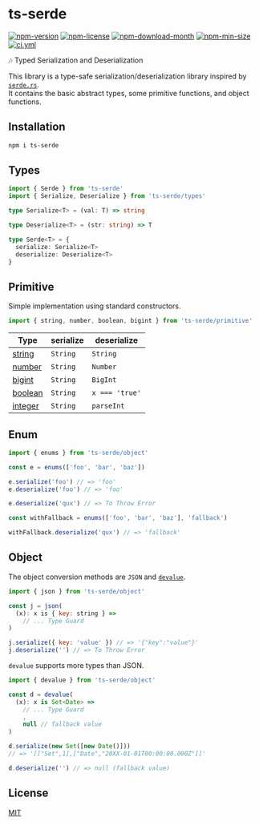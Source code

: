 <!----- BEGIN GHOST DOCS HEADER ----->

# ts-serde


<!----- BEGIN GHOST DOCS BADGES ----->
<a href="https://npmjs.com/package/ts-serde"><img src="https://img.shields.io/npm/v/ts-serde" alt="npm-version" /></a> <a href="https://npmjs.com/package/ts-serde"><img src="https://img.shields.io/npm/l/ts-serde" alt="npm-license" /></a> <a href="https://npmjs.com/package/ts-serde"><img src="https://img.shields.io/npm/dm/ts-serde" alt="npm-download-month" /></a> <a href="https://npmjs.com/package/ts-serde"><img src="https://img.shields.io/bundlephobia/min/ts-serde" alt="npm-min-size" /></a> <a href="https://github.com/jill64/ts-serde/actions/workflows/ci.yml"><img src="https://github.com/jill64/ts-serde/actions/workflows/ci.yml/badge.svg" alt="ci.yml" /></a>
<!----- END GHOST DOCS BADGES ----->


🎶 Typed Serialization and Deserialization

<!----- END GHOST DOCS HEADER ----->

This library is a type-safe serialization/deserialization library inspired by [`serde.rs`](https://serde.rs).  
It contains the basic abstract types, some primitive functions, and object functions.

## Installation

```sh
npm i ts-serde
```

## Types

```js
import { Serde } from 'ts-serde'
import { Serialize, Deserialize } from 'ts-serde/types'
```

```ts
type Serialize<T> = (val: T) => string

type Deserialize<T> = (str: string) => T

type Serde<T> = {
  serialize: Serialize<T>
  deserialize: Deserialize<T>
}
```

## Primitive

Simple implementation using standard constructors.

```js
import { string, number, boolean, bigint } from 'ts-serde/primitive'
```

| Type                                  | serialize | deserialize    |
| ------------------------------------- | --------- | -------------- |
| [string](./src/primitive/string.ts)   | `String`  | `String`       |
| [number](./src/primitive/number.ts)   | `String`  | `Number`       |
| [bigint](./src/primitive/bigint.ts)   | `String`  | `BigInt`       |
| [boolean](./src/primitive/boolean.ts) | `String`  | `x === 'true'` |
| [integer](./src/primitive/integer.ts) | `String`  | `parseInt`     |

## Enum

```js
import { enums } from 'ts-serde/object'

const e = enums(['foo', 'bar', 'baz'])

e.serialize('foo') // => 'foo'
e.deserialize('foo') // => 'foo'

e.deserialize('qux') // => To Throw Error

const withFallback = enums(['foo', 'bar', 'baz'], 'fallback')

withFallback.deserialize('qux') // => 'fallback'
```

## Object

The object conversion methods are `JSON` and [`devalue`](https://github.com/Rich-Harris/devalue).

```js
import { json } from 'ts-serde/object'

const j = json(
  (x): x is { key: string } =>
    // ... Type Guard
)

j.serialize({ key: 'value' }) // => '{"key":"value"}'
j.deserialize('') // => To Throw Error
```

`devalue` supports more types than JSON.

```ts
import { devalue } from 'ts-serde/object'

const d = devalue(
  (x): x is Set<Date> =>
    // ... Type Guard
    ,
    null // fallback value
)

d.serialize(new Set([new Date()]))
// => '[["Set",1],["Date","20XX-01-01T00:00:00.000Z"]]'

d.deserialize('') // => null (fallback value)
```

<!----- BEGIN GHOST DOCS FOOTER ----->

## License

[MIT](LICENSE)

<!----- END GHOST DOCS FOOTER ----->

